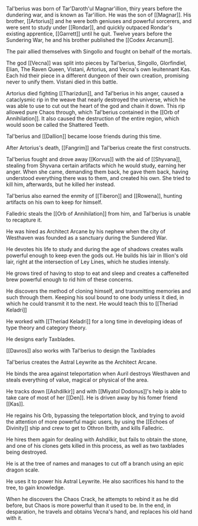 Tal'berius was born of Tar'Daroth'ul Magnar'illion, thiry years before the dundering war, and is known as Tar'illion. He was the son of [[Magnar]]. His brother, [[Artorius]] and he were both geniuses and powerful sorcerers, and were sent to study under [[Rondar]], and quickly outpaced Rondar's existing apprentice, [[Garrett]] until he quit. Twelve years before the Sundering War, he and his brother published the [[Codex Arcanum]].

The pair allied themselves with Singollo and fought on behalf of the mortals. 

The god [[Vecna]] was split into pieces by Tal'berius, Singollo, Glorfindiel, Elian, The Raven Queen, Vistani, Artorius, and Vecna's own leuitennant Kas.  Each hid their piece in a different dungeon of their own creation, promising never to unify them. Vistani died in this battle.

Artorius died fighting [[Tharizdun]], and Tal'berius in his anger, caused a cataclysmic rip in the weave that nearly destroyed the universe, which he was able to use to cut out the heart of the god and chain it down. This rip allowed pure Chaos through, which Tal'berius contained in the [[Orb of Annihilation]]. It also caused the destruction of the entire region, which would soon be called the Shattered Teeth.

Tal'berius and [[Dallion]] became loose friends during this time.

 After Artorius's death, [[Fangrim]] and Tal'berius create the first constructs.

Tal'berius fought and drove away [[Korvus]] with the aid of [[Shyvana]], stealing from Shyvana certain artifacts which he would study, earning her anger. When she came, demanding them back, he gave them back, having understood everything there was to them, and created his own. She tried to kill him, afterwards, but he killed her instead.

Tal'berius also earned the enmity of [[Tiberon]] and [[Rowena]], hunting artifacts on his own to keep for himself.

Falledric steals the [[Orb of Annihilation]] from him, and Tal'berius is unable to recapture it.

He was hired as Architect Arcane by his nephew when the city of Westhaven was founded as a sanctuary during the Sundered War.

He devotes his life to study and during the age of shadows creates walls powerful enough to keep even the gods out. He builds his lair in Illion's old lair, right at the intersection of Ley Lines, which he studies intensly.

He grows tired of having to stop to eat and sleep and creates a caffeneited brew powerful enough to rid him of these concerns.

He discovers the method of cloning himself, and transmitting memories and such through them. Keeping his soul bound to one body unless it died, in which he could transmit it to the next. He would teach this to [[Theriad Keladri]]

He worked with [[Theriad Keladri]] for a long time in developing ideas of type theory and category theory. 

He designs early Taxblades.

[[Davros]] also works with Tal'berius to design the Taxblades

Tal'berius creates the Astral Leywrite as the Architect Arcane.

He binds the area against teleportation when Auril destroys Westhaven and steals everything of value, magical or physical of the area.

He tracks down [[Ashdilkir]] and with [[Miyatol Dodonus]]'s help is able to take care of most of her [[Den]]. He is driven away by his fomer friend [[Kas]]. 

He regains his Orb, bypassing the teleportation block, and trying to avoid the attention of more powerful magic users, by using the [[Echoes of Divinity]] ship and crew to get to Othron Ibrith, and kills Falledric.

He hires them again for dealing with Ashdilkir, but fails to obtain the stone, and one of his clones gets killed in this process, as well as two taxblades being destroyed.

He is at the tree of names and manages to cut off a branch using an epic dragon scale.

He uses it to power his Astral Leywrite. He also sacrifices his hand to the tree, to gain knowledge.

When he discovers the Chaos Crack, he attempts to rebind it as he did before, but Chaos is more powerful than it used to be. In the end, in desparation, he travels and obtains Vecna's hand, and replaces his old hand with it.